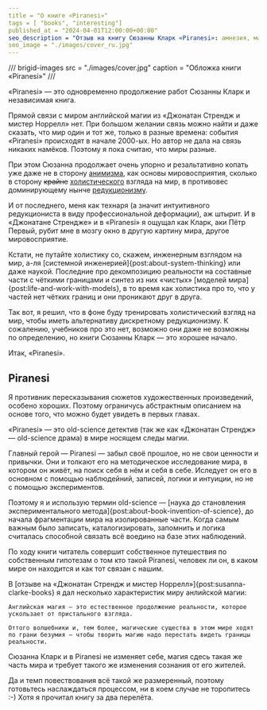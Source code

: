 ```yaml
---
title = "О книге «Piranesi»"
tags = [ "books", "interesting"]
published_at = "2024-04-01T12:00:00+00:00"
seo_description = "Отзыв на книгу Сюзанны Кларк «Piranesi»: амнезия, магический мир без магии и научный подход."
seo_image = "./images/cover_ru.jpg"
---
```


/// brigid-images
src = "./images/cover.jpg"
caption = "Обложка книги «Piranesi»"
///

«Piranesi» — это одновременно продолжение работ Сюзанны Кларк и независимая книга.

Прямой связи с миром английской магии из «Джонатан Стрендж и мистер Норрелл» нет. При большом желании связь можно найти и даже сказать, что мир один и тот же, только в разные времена: события «Piranesi» происходят в начале 2000-ых. Но автор не дала на связь никаких намёков. Поэтому я пока считаю, что миры разные.

При этом Сюзанна продолжает очень упорно и резальтативно копать уже даже не в сторону [анимизма](https://ru.wikipedia.org/wiki/Анимизм), как основы мировосприятия, сколько в сторону ~~крайне~~ [холистического](https://ru.wikipedia.org/wiki/Холизм) взгляда на мир, в противовес доминирующему нынче [редукционизму](https://ru.wikipedia.org/wiki/Редукционизм).

И от последнего, меня как технаря (а значит интуитивного редукциониста в виду профессиональной деформации), аж штырит. И в «Джонатане Стрендже» и в «Piranesi» я ощущал как Кларк, аки Пётр Первый, рубит мне в мозгу окно в другую картину мира, другое мировосприятие.

Кстати, не путайте холистику со, скажем, инженерным взглядом на мир, а-ля [системной инженерией]{post:about-system-thinking} или даже наукой. Последние про декомпозицию реальности на составные части с чёткими границами и синтез из них «чистых» [моделей мира]{post:life-and-work-with-models}, в то время как холистика про то, что у частей нет чётких границ и они проникают друг в друга.

Так вот, я решил, что в фоне буду тренировать холистический взгляд на мир, чтобы иметь альтернативу дискретному редукционизму. К сожалению, учебников про это нет, возможно они даже не возможны по определению, но книги Сюзанны Кларк — это хорошее начало.

Итак, «Piranesi».

<!-- more -->

## Piranesi

Я противник пересказывания сюжетов художественных произведений, особено хороших. Поэтому ограничусь абстрактным описанием на основе того, что можно будет увидеть в первых главах.

«Piranesi» — это old-science детектив (так же как «Джонатан Стрендж» — old-science драма) в мире носящем следы магии.

Главный герой — Piranesi — забыл своё прошлое, но не свои ценности и привычки. Они и толкают его на методическое исследование мира, в котором он живёт, на поиск себя в нём и себя в себе. Иследует он его в основном с помощью наблюдейний, записей, логики и интуиции, но не с помощью экспериментов.

Поэтому я и использую термин old-science — [наука до становления экспериментального метода]{post:about-book-invention-of-science}, до начала фрагментации мира на изолированные части. Когда самым важным было записать, каталогизировать, запомнить и логика считалась способной связать всё воедино на базе этих наблюдений.

По ходу книги читатель совершит собственное путешествия по собственным гипотезам о том кто такой Piranesi, человек ли он, в каком мире он находится и как тот связан с нашим.

В [отзыве на «Джонатан Стрендж и мистер Норрелл»]{post:susanna-clarke-books} я дал несколько характеристик миру анлийской магии:

    Английская магия — это естественное продолжение реальности, которое ускользает от пристального взгляда.

    Оттого волшебники и, тем более, магические существа в этом мире ходят по грани безумия — чтобы творить магию надо перестать видеть границы реальности.

Сюзанна Кларк и в Piranesi не изменяет себе, магия сдесь такая же часть мира и требует такого же изменения сознания от его жителей.

Да и темп повествования всё такой же размеренный, поэтому готовьтесь наслаждаться процессом, ни в коем случае не торопитесь :-) Хотя я прочитал книгу за два перелёта.
